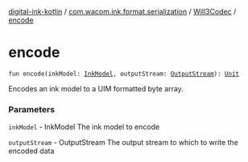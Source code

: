 [digital-ink-kotlin](../../index.md) / [com.wacom.ink.format.serialization](../index.md) / [Will3Codec](index.md) / [encode](./encode.md)

# encode

`fun encode(inkModel: `[`InkModel`](../../com.wacom.ink.format/-ink-model/index.md)`, outputStream: `[`OutputStream`](https://docs.oracle.com/javase/6/docs/api/java/io/OutputStream.html)`): `[`Unit`](https://kotlinlang.org/api/latest/jvm/stdlib/kotlin/-unit/index.html)

Encodes an ink model to a UIM formatted byte array.

### Parameters

`inkModel` - InkModel The ink model to encode

`outputStream` - OutputStream The output stream to which to write the encoded data